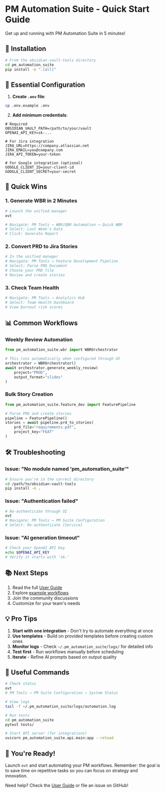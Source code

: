 # PM Automation Suite - Quick Start Guide

Get up and running with PM Automation Suite in 5 minutes!

## 🚀 Installation

```bash
# From the obsidian-vault-tools directory
cd pm_automation_suite
pip install -e ".[all]"
```

## 🔑 Essential Configuration

1. **Create `.env` file**:
```bash
cp .env.example .env
```

2. **Add minimum credentials**:
```env
# Required
OBSIDIAN_VAULT_PATH=/path/to/your/vault
OPENAI_API_KEY=sk-...

# For Jira integration
JIRA_URL=https://company.atlassian.net
JIRA_EMAIL=you@company.com
JIRA_API_TOKEN=your-token

# For Google integration (optional)
GOOGLE_CLIENT_ID=your-client-id
GOOGLE_CLIENT_SECRET=your-secret
```

## 🎯 Quick Wins

### 1. Generate WBR in 2 Minutes

```bash
# Launch the unified manager
ovt

# Navigate: PM Tools → WBR/QBR Automation → Quick WBR
# Select: Last Week's Data
# Click: Generate Report
```

### 2. Convert PRD to Jira Stories

```bash
# In the unified manager
# Navigate: PM Tools → Feature Development Pipeline
# Select: Parse PRD Document
# Choose your PRD file
# Review and create stories
```

### 3. Check Team Health

```bash
# Navigate: PM Tools → Analytics Hub
# Select: Team Health Dashboard
# View burnout risk scores
```

## 📊 Common Workflows

### Weekly Review Automation

```python
from pm_automation_suite.wbr import WBROrchestrator

# This runs automatically when configured through UI
orchestrator = WBROrchestrator()
await orchestrator.generate_weekly_review(
    project="PROD",
    output_format="slides"
)
```

### Bulk Story Creation

```python
from pm_automation_suite.feature_dev import FeaturePipeline

# Parse PRD and create stories
pipeline = FeaturePipeline()
stories = await pipeline.prd_to_stories(
    prd_file="requirements.pdf",
    project_key="FEAT"
)
```

## 🛠️ Troubleshooting

### Issue: "No module named 'pm_automation_suite'"
```bash
# Ensure you're in the correct directory
cd /path/to/obsidian-vault-tools
pip install -e .
```

### Issue: "Authentication failed"
```bash
# Re-authenticate through UI
ovt
# Navigate: PM Tools → PM Suite Configuration
# Select: Re-authenticate [Service]
```

### Issue: "AI generation timeout"
```bash
# Check your OpenAI API key
echo $OPENAI_API_KEY
# Verify it starts with 'sk-'
```

## 📚 Next Steps

1. Read the full [User Guide](USER_GUIDE.md)
2. Explore [example workflows](../examples/)
3. Join the community discussions
4. Customize for your team's needs

## 💡 Pro Tips

1. **Start with one integration** - Don't try to automate everything at once
2. **Use templates** - Build on provided templates before creating custom ones
3. **Monitor logs** - Check `~/.pm_automation_suite/logs/` for detailed info
4. **Test first** - Run workflows manually before scheduling
5. **Iterate** - Refine AI prompts based on output quality

## 🔗 Useful Commands

```bash
# Check status
ovt
# PM Tools → PM Suite Configuration → System Status

# View logs
tail -f ~/.pm_automation_suite/logs/automation.log

# Run tests
cd pm_automation_suite
pytest tests/

# Start API server (for integrations)
uvicorn pm_automation_suite.api.main:app --reload
```

## 🎉 You're Ready!

Launch `ovt` and start automating your PM workflows. Remember: the goal is to save time on repetitive tasks so you can focus on strategy and innovation.

Need help? Check the [User Guide](USER_GUIDE.md) or file an issue on GitHub!
